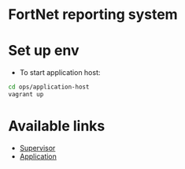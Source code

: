 FortNet reporting system
====

# Set up env

* To start application host:

```bash
cd ops/application-host
vagrant up
```

# Available links

* [Supervisor](localhost:9001)
* [Application](localhost:9999)

